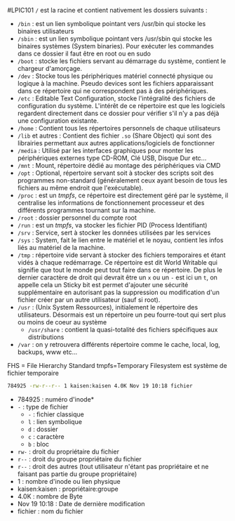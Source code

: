 #LPIC101
`/` est la racine et contient nativement les dossiers suivants :
- `/bin` : est un lien symbolique pointant vers /usr/bin qui stocke les binaires utilisateurs
- `/sbin` : est un lien symbolique pointant vers /usr/sbin qui stocke les binaires systèmes (System binaries). Pour exécuter les commandes dans ce dossier il faut être en root ou en sudo
- `/boot` : stocke les fichiers servant au démarrage du système, contient le chargeur d'amorçage.
- `/dev` : Stocke tous les périphériques matériel connecté physique ou logique à la machine. Pseudo devices sont les fichiers apparaissant dans ce répertoire qui ne correspondent pas à des périphériques.
- `/etc` : Editable Text Configuration, stocke l'intégralité des fichiers de configuration du système. L'intérêt de ce répertoire est que les logiciels regardent directement dans ce dossier pour vérifier s'il n'y a pas déjà une configuration existante.
- `/home` : Contient tous les répertoires personnels de chaque utilisateurs
- `/lib` et autres : Contient des fichier `.so` (Share Object) qui sont des librairies permettant aux autres applications/logiciels de fonctionner
- `/media` : Utilisé par les interfaces graphiques pour monter les périphériques externes type CD-ROM, Clé USB, Disque Dur etc...
- `/mnt` : Mount, répertoire dédié au montage des périphériques via CMD
- `/opt` : Optional, répertoire servant soit à stocker des scripts soit des programmes non-standard (généralement ceux ayant besoin de tous les fichiers au même endroit que l'exécutable).
- `/proc` : est un *tmpfs*, ce répertoire est directement géré par le système, il centralise les informations de fonctionnement processeur et des différents programmes tournant sur la machine.
- `/root` : dossier personnel du compte root
- `/run` : est un *tmpfs*, va stocker les fichier PID (Process Identifiant)
- `/srv` : Service, sert à stocker les données utilisées par les services
- `/sys` : System, fait le lien entre le matériel et le noyau, contient les infos liés au matériel de la machine.
- `/tmp` : répertoire vide servant à stocker des fichiers temporaires et étant vidés à chaque redémarrage. Ce répertoire est dit World Writable qui signifie que tout le monde peut tout faire dans ce répertoire. De plus le dernier caractère de droit qui devrait être un `x` ou un `-` est ici un `t`, on appelle cela un Sticky bit est permet d'ajouter une sécurité supplémentaire en autorisant pas la suppression ou modification d'un fichier créer par un autre utilisateur (sauf si root).
- `/usr` : (Unix System Ressources), initialement le répertoire des utilisateurs. Désormais est un répertoire un peu fourre-tout qui sert plus ou moins de coeur au système
	- `/usr/share` : contient la quasi-totalité des fichiers spécifiques aux distributions
- `/var` : on y retrouvera différents répertoire comme le cache, local, log, backups, www etc...

FHS = File Hierarchy Standard
tmpfs=Temporary Filesystem est système de fichier temporaire 

```bash
784925 -rw-r--r-- 1 kaisen:kaisen 4.0K Nov 19 10:18 fichier
```
- 784925 : numéro d'inode*
- `-` : type de fichier
	- `-` : fichier classique
	- `l` : lien symbolique
	- `d` : dossier
	- `c` : caractère
	- `b` : bloc
- `rw-` : droit du propriétaire du fichier
- `r--` : droit du groupe propriétaire du fichier
- `r--` : droit des autres (tout utilisateur n'étant pas propriétaire et ne faisant pas partie du groupe propriétaire)
- 1 : nombre d'inode ou lien physique
- kaisen:kaisen : propriétaire:groupe
- 4.0K : nombre de Byte
- Nov 19 10:18 : Date de dernière modification
- fichier : nom du fichier
